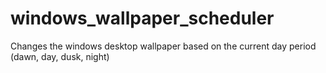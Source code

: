 # windows_wallpaper_scheduler
Changes the windows desktop wallpaper based on the current day period (dawn, day, dusk, night)
